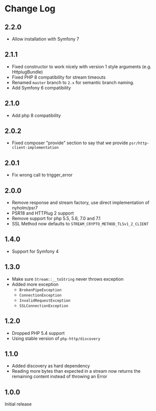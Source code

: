 # Change Log

## 2.2.0

 * Allow installation with Symfony 7

## 2.1.1

 * Fixed constructor to work nicely with version 1 style arguments (e.g. HttplugBundle)
 * Fixed PHP 8 compatibility for stream timeouts
 * Renamed `master` branch to `2.x` for semantic branch naming.
 * Add Symfony 6 compatibility

## 2.1.0

 * Add php 8 compatibility

## 2.0.2

 * Fixed composer "provide" section to say that we provide `psr/http-client-implementation`

## 2.0.1

 * Fix wrong call to trigger_error

## 2.0.0

 * Remove response and stream factory, use direct implementation of nyholm/psr7
 * PSR18 and HTTPlug 2 support
 * Remove support for php 5.5, 5.6, 7.0 and 7.1
 * SSL Method now defaults to `STREAM_CRYPTO_METHOD_TLSv1_2_CLIENT`

## 1.4.0

 * Support for Symfony 4

## 1.3.0

 * Make sure `Stream::__toString` never throws exception
 * Added more exception
   * `BrokenPipeException`
   * `ConnectionException`
   * `InvalidRequestException`
   * `SSLConnectionException`

## 1.2.0

 * Dropped PHP 5.4 support
 * Using stable version of `php-http/discovery`

## 1.1.0

 * Added discovery as hard dependency
 * Reading more bytes than expected in a stream now returns the remaining content instead of throwing an Error

## 1.0.0

Initial release
